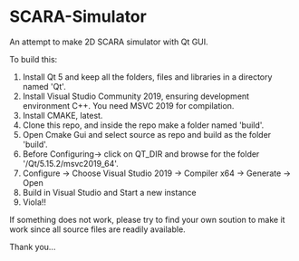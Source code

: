 # SCARA-Simulator
An attempt to make 2D SCARA simulator with Qt GUI.

To build this: 
1) Install Qt 5 and keep all the folders, files and libraries in a directory named 'Qt'.
2) Install Visual Studio Community 2019, ensuring development environment C++. You need MSVC 2019 for compilation.
3) Install CMAKE, latest.
4) Clone this repo, and inside the repo make a folder named 'build'.
5) Open Cmake Gui and select source as repo and build as the folder 'build'.
6) Before Configuring-> click on QT_DIR and browse for the folder '/Qt/5.15.2/msvc2019_64'.
7) Configure -> Choose Visual Studio 2019 -> Compiler x64 -> Generate -> Open
8) Build in Visual Studio and Start a new instance
9) Viola!!

If something does not work, please try to find your own soution to make it work since all source files are readily available. 

Thank you...
